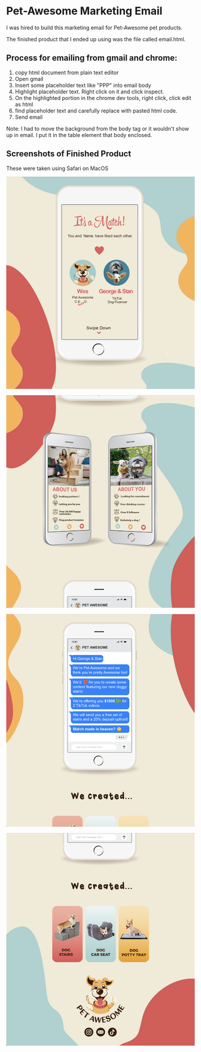 
# Pet-Awesome Marketing Email

I was hired to build this marketing email for Pet-Awesome pet products. 

The finished product that I ended up using was the file called email.html.

## Process for emailing from gmail and chrome:
1. copy html document from plain text editor
2. Open gmail
3. Insert some placeholder text like "PPP" into email body
4. Highlight placeholder text. Right click on it and click inspect.
5. On the highlighted portion in the chrome dev tools, right click, click edit as html
6. find placeholder text and carefully replace with pasted html code.
7. Send email

Note: I had to move the background from the body tag or it wouldn't show up in email. I put it in the table element that body enclosed. 

## Screenshots of Finished Product
These were taken using Safari on MacOS

![screenshot_1](images/screenshots/email_screenshot_1.png)

![screenshot_2](images/screenshots/email_screenshot_2.png)

![screenshot_3](images/screenshots/email_screenshot_3.png)

![screenshot_4](images/screenshots/email_screenshot_4.png)
